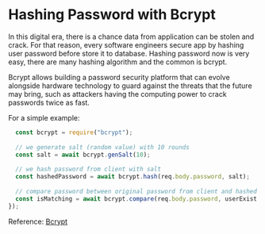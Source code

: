 # Hashing Password with Bcrypt

In this digital era, there is a chance data from application can be stolen and crack. For that reason, every software engineers secure app by hashing user password before store it to database. Hashing password now is very easy, there are many hashing algorithm and the common is bcrypt. 

Bcrypt allows building a password security platform that can evolve alongside hardware technology to guard against the threats that the future may bring, such as attackers having the computing power to crack passwords twice as fast.
 
For a simple example:
```javascript
  const bcrypt = require("bcrypt");
  
  // we generate salt (random value) with 10 rounds
  const salt = await bcrypt.genSalt(10);
  
  // we hash password from client with salt
  const hashedPassword = await bcrypt.hash(req.body.password, salt);
  
  // compare password between original password from client and hashed password from database
  const isMatching = await bcrypt.compare(req.body.password, userExist.password);
});
```

Reference: [Bcrypt](https://www.npmjs.com/package/bcrypt)
